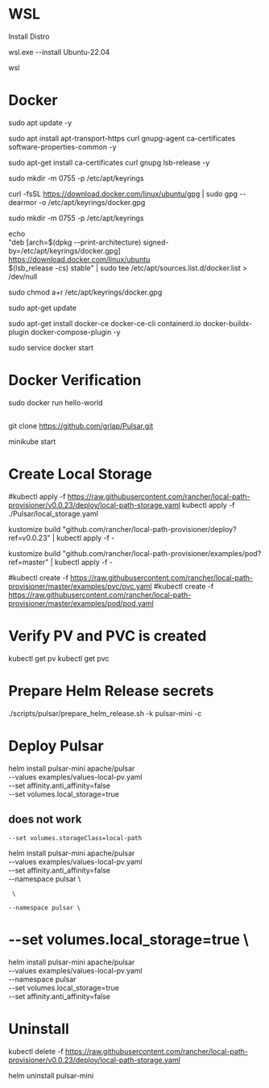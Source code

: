 # WSL

Install Distro 

wsl.exe --install Ubuntu-22.04

wsl

# Docker

sudo apt update -y

sudo apt install apt-transport-https curl gnupg-agent ca-certificates software-properties-common -y

sudo apt-get install ca-certificates curl gnupg lsb-release -y

sudo mkdir -m 0755 -p /etc/apt/keyrings

curl -fsSL https://download.docker.com/linux/ubuntu/gpg | sudo gpg --dearmor -o /etc/apt/keyrings/docker.gpg

sudo mkdir -m 0755 -p /etc/apt/keyrings

echo \
  "deb [arch=$(dpkg --print-architecture) signed-by=/etc/apt/keyrings/docker.gpg] https://download.docker.com/linux/ubuntu \
  $(lsb_release -cs) stable" | sudo tee /etc/apt/sources.list.d/docker.list > /dev/null

sudo chmod a+r /etc/apt/keyrings/docker.gpg

sudo apt-get update

sudo apt-get install docker-ce docker-ce-cli containerd.io docker-buildx-plugin docker-compose-plugin -y

sudo service docker start

# Docker Verification

sudo docker run hello-world

##

git clone https://github.com/grlap/Pulsar.git



minikube start

# Create Local Storage

#kubectl apply -f https://raw.githubusercontent.com/rancher/local-path-provisioner/v0.0.23/deploy/local-path-storage.yaml
kubectl apply -f ./Pulsar/local_storage.yaml

kustomize build "github.com/rancher/local-path-provisioner/deploy?ref=v0.0.23" | kubectl apply -f -

kustomize build "github.com/rancher/local-path-provisioner/examples/pod?ref=master" | kubectl apply -f -

#kubectl create -f https://raw.githubusercontent.com/rancher/local-path-provisioner/master/examples/pvc/pvc.yaml
#kubectl create -f https://raw.githubusercontent.com/rancher/local-path-provisioner/master/examples/pod/pod.yaml


# Verify PV and PVC is created
kubectl get pv
kubectl get pvc

# Prepare Helm Release secrets
./scripts/pulsar/prepare_helm_release.sh -k pulsar-mini -c

# Deploy Pulsar
helm install pulsar-mini apache/pulsar \
    --values examples/values-local-pv.yaml \
    --set affinity.anti_affinity=false \
    --set volumes.local_storage=true

## does not work
    --set volumes.storageClass=local-path




helm install pulsar-mini apache/pulsar \
    --values examples/values-local-pv.yaml \
    --set affinity.anti_affinity=false \
    --namespace pulsar \

     \

    --namespace pulsar \
#    --set volumes.local_storage=true \

helm install pulsar-mini apache/pulsar \
    --values examples/values-local-pv.yaml \
    --namespace pulsar \
    --set volumes.local_storage=true \
    --set affinity.anti_affinity=false

# Uninstall
kubectl delete -f https://raw.githubusercontent.com/rancher/local-path-provisioner/v0.0.23/deploy/local-path-storage.yaml

helm uninstall pulsar-mini
